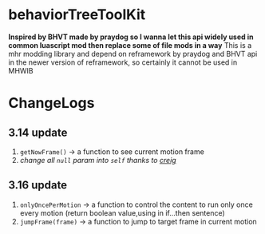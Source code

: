 # behaviorTreeToolKit
**Inspired by BHVT made by praydog so I wanna let this api widely used in common luascript mod then replace some of file mods in a way**
This is a mhr modding library and depend on reframework by praydog and BHVT api in the newer version of reframework, so certainly it cannot be used in MHWIB

# ChangeLogs
## 3.14 update
1. `getNowFrame()` -> a function to see current motion frame
2. _change all `null` param into `self` thanks to [creig](https://github.com/1170300604)_
## 3.16 update
1. `onlyOncePerMotion` -> a function to control the content to run only once every motion (return boolean value,using in if...then sentence)
2. `jumpFrame(frame)` -> a function to jump to target frame in current motion 

